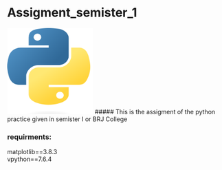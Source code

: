 # Assigment_semister_1
<img src="requrments/python-logo.png" width="200" height="200">
##### This is the assigment of the python practice given in semister I or BRJ College

### requirments:
matplotlib==3.8.3  
vpython==7.6.4

